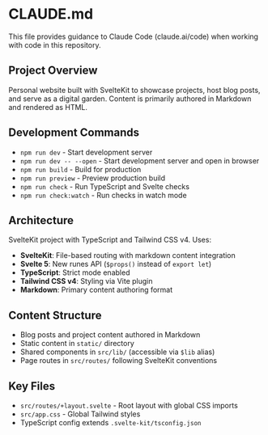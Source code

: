 # CLAUDE.md

This file provides guidance to Claude Code (claude.ai/code) when working with code in this repository.

## Project Overview

Personal website built with SvelteKit to showcase projects, host blog posts, and serve as a digital garden. Content is primarily authored in Markdown and rendered as HTML.

## Development Commands

- `npm run dev` - Start development server
- `npm run dev -- --open` - Start development server and open in browser
- `npm run build` - Build for production
- `npm run preview` - Preview production build
- `npm run check` - Run TypeScript and Svelte checks
- `npm run check:watch` - Run checks in watch mode

## Architecture

SvelteKit project with TypeScript and Tailwind CSS v4. Uses:

- **SvelteKit**: File-based routing with markdown content integration
- **Svelte 5**: New runes API (`$props()` instead of `export let`)
- **TypeScript**: Strict mode enabled
- **Tailwind CSS v4**: Styling via Vite plugin
- **Markdown**: Primary content authoring format

## Content Structure

- Blog posts and project content authored in Markdown
- Static content in `static/` directory
- Shared components in `src/lib/` (accessible via `$lib` alias)
- Page routes in `src/routes/` following SvelteKit conventions

## Key Files

- `src/routes/+layout.svelte` - Root layout with global CSS imports
- `src/app.css` - Global Tailwind styles
- TypeScript config extends `.svelte-kit/tsconfig.json`
